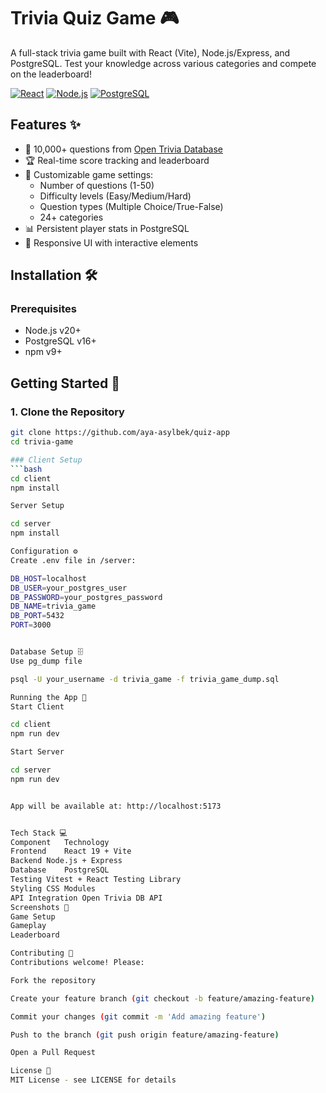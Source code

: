 # Trivia Quiz Game 🎮

A full-stack trivia game built with React (Vite), Node.js/Express, and PostgreSQL. Test your knowledge across various categories and compete on the leaderboard!

[![React](https://img.shields.io/badge/React-19.0-blue)](https://react.dev/)
[![Node.js](https://img.shields.io/badge/Node.js-20+-green)](https://nodejs.org/)
[![PostgreSQL](https://img.shields.io/badge/PostgreSQL-16+-blue)](https://www.postgresql.org/)

## Features ✨
- 🎯 10,000+ questions from [Open Trivia Database](https://opentdb.com/)
- 🏆 Real-time score tracking and leaderboard
- 🔧 Customizable game settings:
  - Number of questions (1-50)
  - Difficulty levels (Easy/Medium/Hard)
  - Question types (Multiple Choice/True-False)
  - 24+ categories
- 📊 Persistent player stats in PostgreSQL
- 🚀 Responsive UI with interactive elements

## Installation 🛠️

### Prerequisites
- Node.js v20+
- PostgreSQL v16+
- npm v9+



## Getting Started 🚦

### 1. Clone the Repository
```bash
git clone https://github.com/aya-asylbek/quiz-app
cd trivia-game

### Client Setup
```bash
cd client
npm install

Server Setup

cd server
npm install

Configuration ⚙️
Create .env file in /server:

DB_HOST=localhost
DB_USER=your_postgres_user
DB_PASSWORD=your_postgres_password
DB_NAME=trivia_game
DB_PORT=5432
PORT=3000


Database Setup 🗄️
Use pg_dump file 

psql -U your_username -d trivia_game -f trivia_game_dump.sql

Running the App 🚀
Start Client

cd client
npm run dev

Start Server

cd server
npm run dev


App will be available at: http://localhost:5173


Tech Stack 💻
Component	Technology
Frontend	React 19 + Vite
Backend	Node.js + Express
Database	PostgreSQL
Testing	Vitest + React Testing Library
Styling	CSS Modules
API Integration	Open Trivia DB API
Screenshots 📸
Game Setup
Gameplay
Leaderboard

Contributing 🤝
Contributions welcome! Please:

Fork the repository

Create your feature branch (git checkout -b feature/amazing-feature)

Commit your changes (git commit -m 'Add amazing feature')

Push to the branch (git push origin feature/amazing-feature)

Open a Pull Request

License 📄
MIT License - see LICENSE for details

